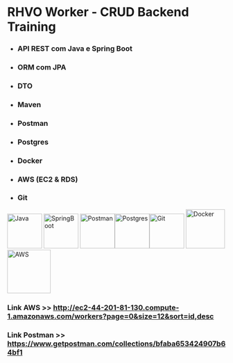 # RHVO Worker - CRUD Backend Training

* ### API REST com Java e Spring Boot
* ### ORM com JPA
* ### DTO
* ### Maven
* ### Postman
* ### Postgres
* ### Docker
* ### AWS (EC2 & RDS)
* ### Git

<img src="https://cdn.jsdelivr.net/gh/devicons/devicon/icons/java/java-original.svg" alt="Java" width="80" heigth="80" /> <img src="https://cdn.jsdelivr.net/gh/devicons/devicon/icons/spring/spring-original.svg" alt="SpringBoot" width="80" heigth="80" /> <img src="https://www.vectorlogo.zone/logos/getpostman/getpostman-icon.svg" alt="Postman" width="80" height="80"/><img src="https://cdn.jsdelivr.net/gh/devicons/devicon/icons/postgresql/postgresql-original.svg" alt="Postgres" width="80" heigth="80" /><img src="https://cdn.jsdelivr.net/gh/devicons/devicon/icons/git/git-plain.svg" alt="Git" width="80" heigth="80" /> <img src="https://cdn.jsdelivr.net/gh/devicons/devicon/icons/docker/docker-plain.svg" alt="Docker" width="90" heigth="90" /> <img src="https://cdn.jsdelivr.net/gh/devicons/devicon/icons/amazonwebservices/amazonwebservices-plain-wordmark.svg" alt="AWS" width="100" heigth="100" />

### Link AWS >> <http://ec2-44-201-81-130.compute-1.amazonaws.com/workers?page=0&size=12&sort=id,desc>

### Link Postman >> <https://www.getpostman.com/collections/bfaba653424907b64bf1>

